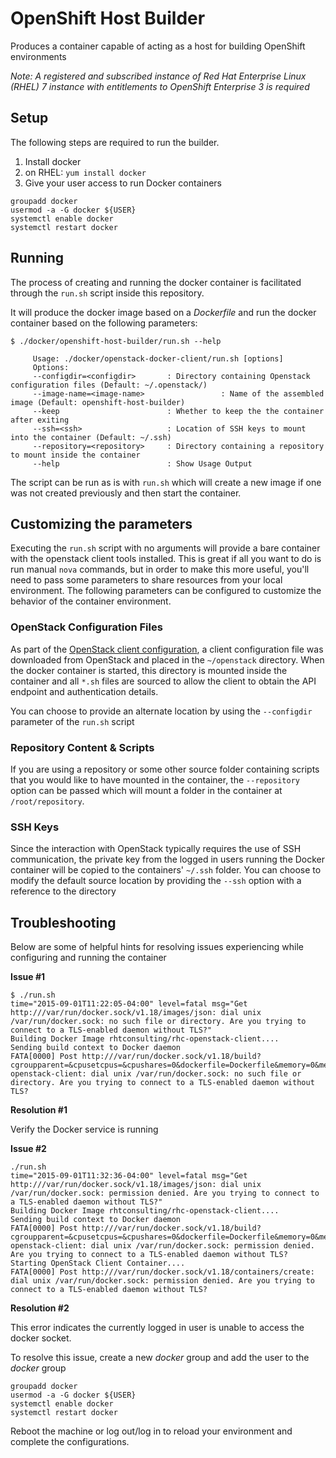 OpenShift Host Builder
==================

Produces a container capable of acting as a host for building OpenShift environments

*Note: A registered and subscribed instance of Red Hat Enterprise Linux (RHEL) 7 instance with entitlements to OpenShift Enterprise 3 is required*

## Setup

The following steps are required to run the builder.

1. Install docker
  1. on RHEL: ```yum install docker```
2. Give your user access to run Docker containers
```
groupadd docker
usermod -a -G docker ${USER}
systemctl enable docker
systemctl restart docker
```


## Running

The process of creating and running the docker container is facilitated through the ```run.sh``` script inside this repository.  

It will produce the docker image based on a *Dockerfile* and run the docker container based on the following parameters:

```
$ ./docker/openshift-host-builder/run.sh --help

     Usage: ./docker/openstack-docker-client/run.sh [options]
     Options:
     --configdir=<configdir>       : Directory containing Openstack configuration files (Default: ~/.openstack/)
     --image-name=<image-name>                 : Name of the assembled image (Default: openshift-host-builder)
     --keep                        : Whether to keep the the container after exiting
     --ssh=<ssh>                   : Location of SSH keys to mount into the container (Default: ~/.ssh)
     --repository=<repository>     : Directory containing a repository to mount inside the container
     --help                        : Show Usage Output
```

The script can be run as is with  ```run.sh``` which will create a new image if one was not created previously and then start the container.

## Customizing the parameters

Executing the ```run.sh``` script with no arguments will provide a bare container with the openstack client tools installed. This is great if all you want to do is run manual `nova` commands, but in order to make this more useful, you'll need to pass some parameters to share resources from your local environment. The following parameters can be configured to customize the behavior of the container environment.

### OpenStack Configuration Files

As part of the [OpenStack client configuration](provisioning/openstack/README.md), a client configuration file was downloaded from OpenStack and placed in the ```~/openstack``` directory. When the docker container is started, this directory is mounted inside the container and all ```*.sh``` files are sourced to allow the client to obtain the API endpoint and authentication details.

You can choose to provide an alternate location by using the ```--configdir``` parameter of the ```run.sh``` script

### Repository Content & Scripts

If you are using a repository or some other source folder containing scripts that you would like to have mounted in the container, the ```--repository``` option can be passed which will mount a folder in the container at ```/root/repository```.

### SSH Keys

Since the interaction with OpenStack typically requires the use of SSH communication, the private key from the logged in users running the Docker container will be copied to the containers' ```~/.ssh``` folder. You can choose to modify the default source location by providing the ```--ssh``` option with a reference to the directory  

## Troubleshooting

Below are some of helpful hints for resolving issues experiencing while configuring and running the container

**Issue #1**

```
$ ./run.sh
time="2015-09-01T11:22:05-04:00" level=fatal msg="Get http:///var/run/docker.sock/v1.18/images/json: dial unix /var/run/docker.sock: no such file or directory. Are you trying to connect to a TLS-enabled daemon without TLS?"
Building Docker Image rhtconsulting/rhc-openstack-client....
Sending build context to Docker daemon
FATA[0000] Post http:///var/run/docker.sock/v1.18/build?cgroupparent=&cpusetcpus=&cpushares=0&dockerfile=Dockerfile&memory=0&memswap=0&rm=1&t=rhtconsulting%2Frhc-openstack-client: dial unix /var/run/docker.sock: no such file or directory. Are you trying to connect to a TLS-enabled daemon without TLS?
```

**Resolution #1**

Verify the Docker service is running

**Issue #2**

```
./run.sh
time="2015-09-01T11:32:36-04:00" level=fatal msg="Get http:///var/run/docker.sock/v1.18/images/json: dial unix /var/run/docker.sock: permission denied. Are you trying to connect to a TLS-enabled daemon without TLS?"
Building Docker Image rhtconsulting/rhc-openstack-client....
Sending build context to Docker daemon
FATA[0000] Post http:///var/run/docker.sock/v1.18/build?cgroupparent=&cpusetcpus=&cpushares=0&dockerfile=Dockerfile&memory=0&memswap=0&rm=1&t=rhtconsulting%2Frhc-openstack-client: dial unix /var/run/docker.sock: permission denied. Are you trying to connect to a TLS-enabled daemon without TLS?
Starting OpenStack Client Container....
FATA[0000] Post http:///var/run/docker.sock/v1.18/containers/create: dial unix /var/run/docker.sock: permission denied. Are you trying to connect to a TLS-enabled daemon without TLS?
```

**Resolution #2**

This error indicates the currently logged in user is unable to access the docker socket.

To resolve this issue, create a new *docker* group and add the user to the *docker* group

```
groupadd docker
usermod -a -G docker ${USER}
systemctl enable docker
systemctl restart docker
```

Reboot the machine or log out/log in to reload your environment and complete the configurations.
